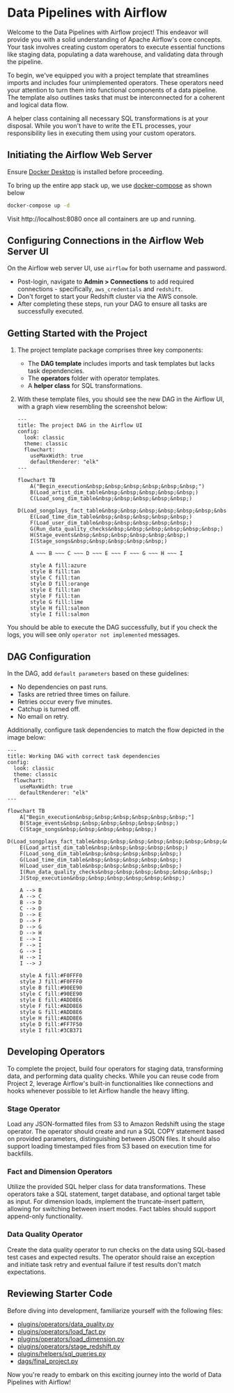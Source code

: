 # Data Pipelines with Airflow

Welcome to the Data Pipelines with Airflow project! This endeavor will provide you with a solid understanding of Apache Airflow's core concepts. Your task involves creating custom operators to execute essential functions like staging data, populating a data warehouse, and validating data through the pipeline.

To begin, we've equipped you with a project template that streamlines imports and includes four unimplemented operators. These operators need your attention to turn them into functional components of a data pipeline. The template also outlines tasks that must be interconnected for a coherent and logical data flow.

A helper class containing all necessary SQL transformations is at your disposal. While you won't have to write the ETL processes, your responsibility lies in executing them using your custom operators.

## Initiating the Airflow Web Server
Ensure [Docker Desktop](https://www.docker.com/products/docker-desktop/) is installed before proceeding.

To bring up the entire app stack up, we use [docker-compose](https://docs.docker.com/engine/reference/commandline/compose_up/) as shown below

```bash
docker-compose up -d
```

Visit http://localhost:8080 once all containers are up and running.

## Configuring Connections in the Airflow Web Server UI

On the Airflow web server UI, use `airflow` for both username and password.

- Post-login, navigate to **Admin > Connections** to add required connections - specifically, `aws_credentials` and `redshift`.
- Don't forget to start your Redshift cluster via the AWS console.
- After completing these steps, run your DAG to ensure all tasks are successfully executed.

## Getting Started with the Project

1. The project template package comprises three key components:
   - The **DAG template** includes imports and task templates but lacks task dependencies.
   - The **operators** folder with operator templates.
   - A **helper class** for SQL transformations.

2. With these template files, you should see the new DAG in the Airflow UI, with a graph view resembling the screenshot below:

   ```mermaid
   ---
   title: The project DAG in the Airflow UI
   config:
     look: classic
     theme: classic
     flowchart:
       useMaxWidth: true
       defaultRenderer: "elk"
   ---

   flowchart TB
       A("Begin_execution&nbsp;&nbsp;&nbsp;&nbsp;&nbsp;&nbsp;")
       B(Load_artist_dim_table&nbsp;&nbsp;&nbsp;&nbsp;&nbsp;)
       C(Load_song_dim_table&nbsp;&nbsp;&nbsp;&nbsp;&nbsp;)
       D(Load_songplays_fact_table&nbsp;&nbsp;&nbsp;&nbsp;&nbsp;&nbsp;&nbsp;&nbsp;)
       E(Load_time_dim_table&nbsp;&nbsp;&nbsp;&nbsp;&nbsp;)
       F(Load_user_dim_table&nbsp;&nbsp;&nbsp;&nbsp;&nbsp;)
       G(Run_data_quality_checks&nbsp;&nbsp;&nbsp;&nbsp;&nbsp;&nbsp;)
       H(Stage_events&nbsp;&nbsp;&nbsp;&nbsp;&nbsp;&nbsp;)
       I(Stage_songs&nbsp;&nbsp;&nbsp;&nbsp;&nbsp;)

       A ~~~ B ~~~ C ~~~ D ~~~ E ~~~ F ~~~ G ~~~ H ~~~ I

       style A fill:azure
       style B fill:tan
       style C fill:tan
       style D fill:orange
       style E fill:tan
       style F fill:tan
       style G fill:lime
       style H fill:salmon
       style I fill:salmon
   ```

You should be able to execute the DAG successfully, but if you check the logs, you will see only `operator not implemented` messages.

## DAG Configuration

In the DAG, add `default parameters` based on these guidelines:

- No dependencies on past runs.
- Tasks are retried three times on failure.
- Retries occur every five minutes.
- Catchup is turned off.
- No email on retry.

Additionally, configure task dependencies to match the flow depicted in the image below:

```mermaid
---
title: Working DAG with correct task dependencies
config:
  look: classic
  theme: classic
  flowchart:
    useMaxWidth: true
    defaultRenderer: "elk"
---

flowchart TB
    A["Begin_execution&nbsp;&nbsp;&nbsp;&nbsp;&nbsp;&nbsp;"]
    B(Stage_events&nbsp;&nbsp;&nbsp;&nbsp;&nbsp;&nbsp;)
    C(Stage_songs&nbsp;&nbsp;&nbsp;&nbsp;&nbsp;)
    D(Load_songplays_fact_table&nbsp;&nbsp;&nbsp;&nbsp;&nbsp;&nbsp;&nbsp;&nbsp;)
    E(Load_artist_dim_table&nbsp;&nbsp;&nbsp;&nbsp;&nbsp;)
    F(Load_song_dim_table&nbsp;&nbsp;&nbsp;&nbsp;&nbsp;)
    G(Load_time_dim_table&nbsp;&nbsp;&nbsp;&nbsp;&nbsp;)
    H(Load_user_dim_table&nbsp;&nbsp;&nbsp;&nbsp;&nbsp;)
    I(Run_data_quality_checks&nbsp;&nbsp;&nbsp;&nbsp;&nbsp;&nbsp;)
    J(Stop_execution&nbsp;&nbsp;&nbsp;&nbsp;&nbsp;&nbsp;)
    
    A --> B
    A --> C
    B --> D
    C --> D
    D --> E
    D --> F
    D --> G
    D --> H
    E --> I
    F --> I
    G --> I
    H --> I
    I --> J
    
    style A fill:#F0FFF0
    style J fill:#F0FFF0
    style B fill:#90EE90
    style C fill:#90EE90
    style E fill:#ADD8E6
    style F fill:#ADD8E6
    style G fill:#ADD8E6
    style H fill:#ADD8E6
    style D fill:#FF7F50
    style I fill:#3CB371
```

## Developing Operators

To complete the project, build four operators for staging data, transforming data, and performing data quality checks. While you can reuse code from Project 2, leverage Airflow's built-in functionalities like connections and hooks whenever possible to let Airflow handle the heavy lifting.

### Stage Operator

Load any JSON-formatted files from S3 to Amazon Redshift using the stage operator. The operator should create and run a SQL COPY statement based on provided parameters, distinguishing between JSON files. It should also support loading timestamped files from S3 based on execution time for backfills.

### Fact and Dimension Operators

Utilize the provided SQL helper class for data transformations. These operators take a SQL statement, target database, and optional target table as input. For dimension loads, implement the truncate-insert pattern, allowing for switching between insert modes. Fact tables should support append-only functionality.

### Data Quality Operator

Create the data quality operator to run checks on the data using SQL-based test cases and expected results. The operator should raise an exception and initiate task retry and eventual failure if test results don't match expectations.

## Reviewing Starter Code

Before diving into development, familiarize yourself with the following files:
- [plugins/operators/data_quality.py](plugins/operators/data_quality.py)
- [plugins/operators/load_fact.py](plugins/operators/load_fact.py)
- [plugins/operators/load_dimension.py](plugins/operators/load_dimension.py)
- [plugins/operators/stage_redshift.py](plugins/operators/stage_redshift.py)
- [plugins/helpers/sql_queries.py](plugins/helpers/sql_queries.py)
- [dags/final_project.py](dags/final_project.py)

Now you're ready to embark on this exciting journey into the world of Data Pipelines with Airflow!
